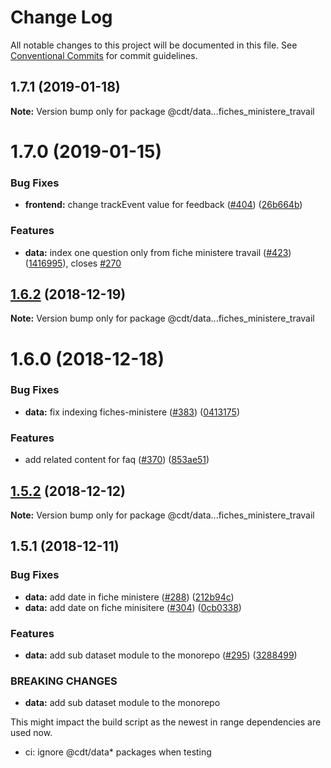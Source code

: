 # Change Log

All notable changes to this project will be documented in this file.
See [Conventional Commits](https://conventionalcommits.org) for commit guidelines.

## 1.7.1 (2019-01-18)

**Note:** Version bump only for package @cdt/data...fiches_ministere_travail





# 1.7.0 (2019-01-15)


### Bug Fixes

* **frontend:** change trackEvent value for feedback ([#404](https://github.com/revolunet/fiches_ministere_travail/issues/404)) ([26b664b](https://github.com/revolunet/fiches_ministere_travail/commit/26b664b))


### Features

* **data:** index one question only from fiche ministere travail ([#423](https://github.com/revolunet/fiches_ministere_travail/issues/423)) ([1416995](https://github.com/revolunet/fiches_ministere_travail/commit/1416995)), closes [#270](https://github.com/revolunet/fiches_ministere_travail/issues/270)





## [1.6.2](https://github.com/revolunet/fiches_ministere_travail/compare/v1.6.1...v1.6.2) (2018-12-19)

**Note:** Version bump only for package @cdt/data...fiches_ministere_travail





# 1.6.0 (2018-12-18)


### Bug Fixes

* **data:** fix indexing fiches-ministere ([#383](https://github.com/revolunet/fiches_ministere_travail/issues/383)) ([0413175](https://github.com/revolunet/fiches_ministere_travail/commit/0413175))


### Features

* add related content for faq ([#370](https://github.com/revolunet/fiches_ministere_travail/issues/370)) ([853ae51](https://github.com/revolunet/fiches_ministere_travail/commit/853ae51))





## [1.5.2](https://github.com/revolunet/fiches_ministere_travail/compare/v1.5.1...v1.5.2) (2018-12-12)

**Note:** Version bump only for package @cdt/data...fiches_ministere_travail





## 1.5.1 (2018-12-11)


### Bug Fixes

* **data:** add date in fiche ministere ([#288](https://github.com/revolunet/fiches_ministere_travail/issues/288)) ([212b94c](https://github.com/revolunet/fiches_ministere_travail/commit/212b94c))
* **data:** add date on  fiche minisitere ([#304](https://github.com/revolunet/fiches_ministere_travail/issues/304)) ([0cb0338](https://github.com/revolunet/fiches_ministere_travail/commit/0cb0338))


### Features

* **data:** add sub dataset module to the monorepo ([#295](https://github.com/revolunet/fiches_ministere_travail/issues/295)) ([3288499](https://github.com/revolunet/fiches_ministere_travail/commit/3288499))


### BREAKING CHANGES

* **data:** add sub dataset module to the monorepo

This might impact the build script as the newest in range dependencies are used now.

* ci: ignore @cdt/data* packages when testing
